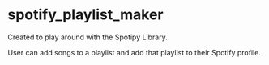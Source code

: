# spotify_playlist_maker

Created to play around with the Spotipy Library.


User can add songs to a playlist and add that playlist to their Spotify profile.
